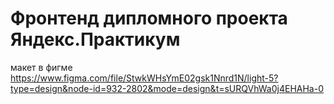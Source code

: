 # Фронтенд дипломного проекта Яндекс.Практикум

 макет в фигме https://www.figma.com/file/StwkWHsYmE02gsk1Nnrd1N/light-5?type=design&node-id=932-2802&mode=design&t=sURQVhWa0j4EHAHa-0